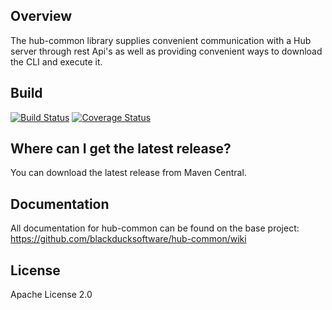 ## Overview ##
The hub-common library supplies convenient communication with a Hub server through rest Api's as well as providing convenient ways to download the CLI and execute it.

## Build ##

[![Build Status](https://travis-ci.org/blackducksoftware/hub-common.svg?branch=master)](https://travis-ci.org/blackducksoftware/hub-common)
[![Coverage Status](https://coveralls.io/repos/github/blackducksoftware/hub-common/badge.svg?branch=master)](https://coveralls.io/github/blackducksoftware/hub-common?branch=master)

## Where can I get the latest release? ##
You can download the latest release from Maven Central.

## Documentation ##
All documentation for hub-common can be found on the base project:  https://github.com/blackducksoftware/hub-common/wiki

## License ##
Apache License 2.0
